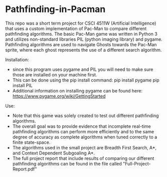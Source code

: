 # Pathfinding-in-Pacman

This repo was a short term project for CSCI 4511W (Artificial Intelligence) that uses a custom implementation of Pac-Man to compare different pathfinding algorithms. The basic Pac-Man game was written in Python 3 and utilizes non-standard libraries PIL (python imaging library) and pygame. Pathfinding algorithms are used to navigate Ghosts towards the Pac-Man sprite, where each ghost represents the use of a different search algorithm.

Installation:
  - since this program uses pygame and PIL you will need to make sure those are installed on your machine first.
  - This can be done using the pip install command:
      pip install pygame
      pip install PIL
  - Additional information on installing pygame can be found here: https://www.pygame.org/wiki/GettingStarted
  
Use:
  - Note that this game was solely created to test out different pathfinding algorithms. 
  - The overall goal was to provide evidence that incomplete real-time pathfinding algorithms can perform more efficiently and to        the same degree of accuracy as complete algorithms when tuned correctly to a finite state-space.
  - The algorithms used in the small project are Breadth First Search, A*, and Context Dependent Subgoaling A*.
  - The full project report that include results of comparing our different pathfinding algorithms can be found in the file called      "Full-Project-Report.pdf"


